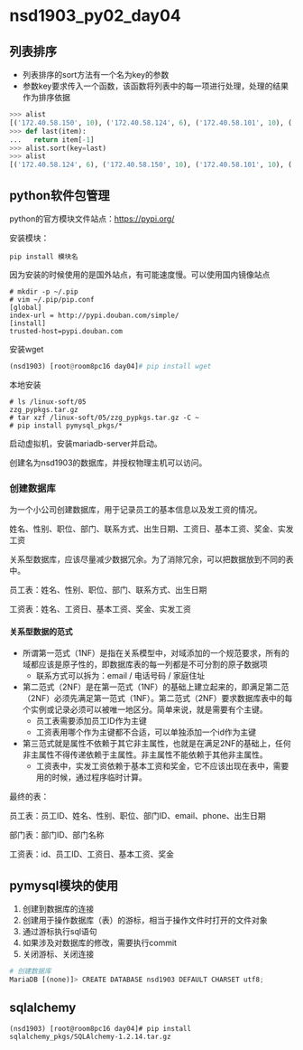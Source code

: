 # nsd1903_py02_day04

## 列表排序

- 列表排序的sort方法有一个名为key的参数
- 参数key要求传入一个函数，该函数将列表中的每一项进行处理，处理的结果作为排序依据

```python
>>> alist
[('172.40.58.150', 10), ('172.40.58.124', 6), ('172.40.58.101', 10), ('127.0.0.1', 121), ('192.168.4.254', 103), ('192.168.2.254', 110), ('201.1.1.254', 173), ('201.1.2.254', 119), ('172.40.0.54', 391), ('172.40.50.116', 244)]
>>> def last(item):
...   return item[-1]
>>> alist.sort(key=last)
>>> alist
[('172.40.58.124', 6), ('172.40.58.150', 10), ('172.40.58.101', 10), ('192.168.4.254', 103), ('192.168.2.254', 110), ('201.1.2.254', 119), ('127.0.0.1', 121), ('201.1.1.254', 173), ('172.40.50.116', 244), ('172.40.0.54', 391)]

```

## python软件包管理

python的官方模块文件站点：https://pypi.org/

安装模块：

```shell
pip install 模块名
```

因为安装的时候使用的是国外站点，有可能速度慢。可以使用国内镜像站点

```shell
# mkdir -p ~/.pip
# vim ~/.pip/pip.conf
[global]
index-url = http://pypi.douban.com/simple/
[install]  
trusted-host=pypi.douban.com
```

安装wget

```python
(nsd1903) [root@room8pc16 day04]# pip install wget
```

本地安装

```shell
# ls /linux-soft/05
zzg_pypkgs.tar.gz
# tar xzf /linux-soft/05/zzg_pypkgs.tar.gz -C ~
# pip install pymysql_pkgs/*
```

启动虚拟机，安装mariadb-server并启动。

创建名为nsd1903的数据库，并授权物理主机可以访问。

### 创建数据库

为一个小公司创建数据库，用于记录员工的基本信息以及发工资的情况。

姓名、性别、职位、部门、联系方式、出生日期、工资日、基本工资、奖金、实发工资

关系型数据库，应该尽量减少数据冗余。为了消除冗余，可以把数据放到不同的表中。

员工表：姓名、性别、职位、部门、联系方式、出生日期

工资表：姓名、工资日、基本工资、奖金、实发工资

#### 关系型数据的范式

- 所谓第一范式（1NF）是指在关系模型中，对域添加的一个规范要求，所有的域都应该是原子性的，即数据库表的每一列都是不可分割的原子数据项
  - 联系方式可以拆为：email / 电话号码 / 家庭住址
- 第二范式（2NF）是在第一范式（1NF）的基础上建立起来的，即满足第二范（2NF）必须先满足第一范式（1NF）。第二范式（2NF）要求数据库表中的每个实例或记录必须可以被唯一地区分。简单来说，就是需要有个主键。
  - 员工表需要添加员工ID作为主键
  - 工资表用哪个作为主键都不合适，可以单独添加一个id作为主键
- 第三范式就是属性不依赖于其它非主属性，也就是在满足2NF的基础上，任何非主属性不得传递依赖于主属性。非主属性不能依赖于其他非主属性。
  - 工资表中，实发工资依赖于基本工资和奖金，它不应该出现在表中，需要用的时候，通过程序临时计算。

最终的表：

员工表：员工ID、姓名、性别、职位、部门ID、email、phone、出生日期

部门表：部门ID、部门名称

工资表：id、员工ID、工资日、基本工资、奖金

## pymysql模块的使用

1. 创建到数据库的连接
2. 创建用于操作数据库（表）的游标，相当于操作文件时打开的文件对象
3. 通过游标执行sql语句
4. 如果涉及对数据库的修改，需要执行commit
5. 关闭游标、关闭连接

```python
# 创建数据库
MariaDB [(none)]> CREATE DATABASE nsd1903 DEFAULT CHARSET utf8;
```

## sqlalchemy

```shell
(nsd1903) [root@room8pc16 day04]# pip install sqlalchemy_pkgs/SQLAlchemy-1.2.14.tar.gz 
```











